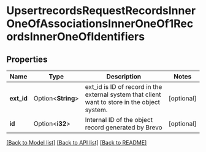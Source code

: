 # UpsertrecordsRequestRecordsInnerOneOfAssociationsInnerOneOf1RecordsInnerOneOfIdentifiers

## Properties

Name | Type | Description | Notes
------------ | ------------- | ------------- | -------------
**ext_id** | Option<**String**> | ext_id is ID of record in the external system that client want to store in the object system. | [optional]
**id** | Option<**i32**> | Internal ID of the object record generated by Brevo | [optional]

[[Back to Model list]](../README.md#documentation-for-models) [[Back to API list]](../README.md#documentation-for-api-endpoints) [[Back to README]](../README.md)


